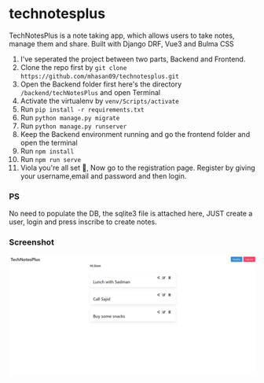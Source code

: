 # technotesplus
TechNotesPlus is a note taking app, which allows users to take notes, manage them and share. Built with Django DRF, Vue3 and Bulma CSS


1. I've seperated the project between two parts, Backend and Frontend.
2. Clone the repo first by ```git clone https://github.com/mhasan09/technotesplus.git```
3. Open the Backend folder first here's the directory ```/backend/techNotesPlus``` and open Terminal
4. Activate the virtualenv by  ```venv/Scripts/activate```
5. Run ```pip install -r requirements.txt```
6. Run ```python manage.py migrate```
7. Run ```python manage.py runserver```
8. Keep the Backend environment running and go the frontend folder and open the terminal 
9. Run ```npm install```
10. Run ```npm run serve ``` 
11. Viola you're all set 🚀, Now go to the registration page. Register by giving your username,email and password and then login.

### PS
No need to populate the DB, the sqlite3 file is attached here, JUST create a user, login and press inscribe to create notes.


### Screenshot
![Alt text](/frontend/assets/home.png?raw=true "Optional Title")
